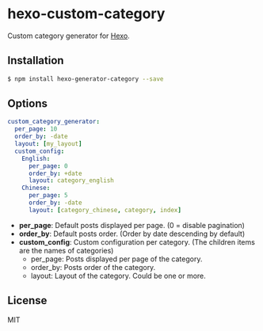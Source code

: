 # hexo-custom-category

Custom category generator for [Hexo].

## Installation

``` bash
$ npm install hexo-generator-category --save
```

## Options

``` yaml
custom_category_generator:
  per_page: 10
  order_by: -date
  layout: [my_layout]
  custom_config:
    English: 
      per_page: 0
      order_by: +date
      layout: category_english
    Chinese:
      per_page: 5
      order_by: -date
      layout: [category_chinese, category, index]
```

- **per_page**: Default posts displayed per page. (0 = disable pagination)
- **order_by**: Default posts order. (Order by date descending by default)
- **custom_config**: Custom configuration per category. (The children items are the names of categories)
  - per_page: Posts displayed per page of the category.
  - order_by: Posts order of the category.
  - layout: Layout of the category. Could be one or more.

## License

MIT

[Hexo]: http://hexo.io/
